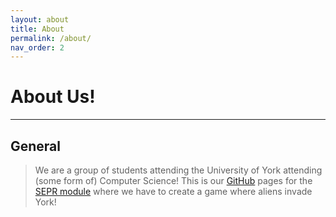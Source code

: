 ```yaml
---
layout: about
title: About
permalink: /about/
nav_order: 2
---
```

# About Us!

---
## General
> We are a group of students attending the University of York attending (some form of) Computer Science! This is our [GitHub](https://github.com/AlmightyWishPig/FarmJabNP) pages for the [SEPR module](https://www.york.ac.uk/students/studying/manage/programmes/module-catalogue/module/COM00008I/2019-20) where we have to create a game where aliens invade York!
 